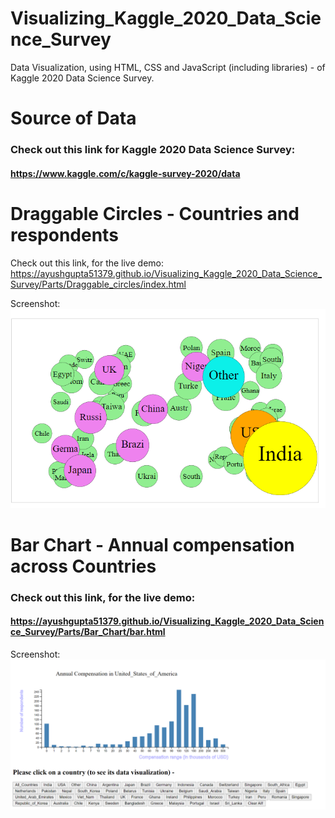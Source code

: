 # Visualizing_Kaggle_2020_Data_Science_Survey
Data Visualization, using HTML, CSS and JavaScript (including libraries) - of Kaggle 2020 Data Science Survey.

# Source of Data
### Check out this link for Kaggle 2020 Data Science Survey: 
#### https://www.kaggle.com/c/kaggle-survey-2020/data

# Draggable Circles - Countries and respondents
Check out this link, for the live demo:
https://ayushgupta51379.github.io/Visualizing_Kaggle_2020_Data_Science_Survey/Parts/Draggable_circles/index.html

Screenshot:
![Image](https://github.com/AyushGupta51379/Visualizing_Kaggle_2020_Data_Science_Survey/blob/main/Parts/Draggable_circles/Screenshot.PNG)

# Bar Chart - Annual compensation across Countries
### Check out this link, for the live demo:
#### https://ayushgupta51379.github.io/Visualizing_Kaggle_2020_Data_Science_Survey/Parts/Bar_Chart/bar.html

Screenshot:
![Image](https://github.com/AyushGupta51379/Visualizing_Kaggle_2020_Data_Science_Survey/blob/main/Parts/Bar_Chart/Screenshot.PNG)


